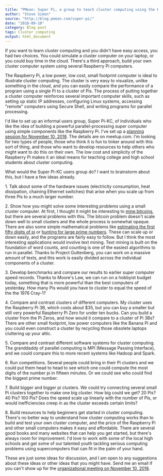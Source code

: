 ```yaml
---
title: "PMean: Super Pi, a group to teach cluster computing using the Raspberry Pi"
author: "Steve Simon"
source: "http://blog.pmean.com/super-pi/"
date: "2018-09-10"
category: Blog post
tags: Cluster computing
output: html_document
---
```


If you want to learn cluster computing and you didn't have easy access,
you had two choices. You could simulate a cluster computer on your
laptop, or you could buy time in the cloud. There's a third approach,
build your own cluster computer system using several Raspberry Pi
computers.

<!---More--->

The Raspberry Pi, a low power, low cost, small footprint computer is
ideal to illustrate cluster computing. The cluster is very easy to
visualize, unlike something in the cloud, and you can easily compare the
performance of a program using a single Pi to a cluster of Pis. The
process of putting together a cluster computer reinforces several
important computer skills, such as setting up static IP addresses,
configuring Linux systems, accessing "remote" computers using Secure
Shell, and writing programs for parallel processing.

I'd like to set up an informal users group, Super Pi-KC, of individuals
who like the idea of building a powerful parallel-processing super
computer using simple components like the Raspberry Pi. I've set up a
[planning session for November 10,
2018](https://www.meetup.com/Kansas-City-R-Users-Group/events/254571498/).
The details are on meetup.com. I'm looking for two types of people,
those who think it is fun to tinker around with this sort of thing, and
those who want to develop resources to help others who might want to do
this on their own. The low cost and simplicity of the Raspberry Pi makes
it an ideal means for teaching college and high school students about
cluster computing.

What would the Super Pi-KC users group do? I want to brainstorm about
this, but I have a few ideas already.

1\. Talk about some of the hardware issues (electricity consumption, heat
dissipation, chaining Ethernet switches) that arise when you scale up
from three Pis to a much larger number.

2\. Show how you might solve some interesting problems using a small
cluster computer. At first, I thought it might be interesting to [mine
bitcoins](https://www.digitaltrends.com/computing/how-to-mine-bitcoin/),
but there are several problems with this. The bitcoin problem doesn't
scale down well to small clusters and the whole process is somewhat
opaque. There are also some simple mathematical problems like
[estimating the first fifty digits of
pi](https://en.wikipedia.org/wiki/Approximations_of_p) or [hunting for
large prime numbers](https://arxiv.org/abs/1709.09963). These can scale
up or down easily, and the programs are fairly easy to follow. But I
think the most interesting applications would involve text mining. Text
mining is built on the foundation of word counts, and counting is one of
the easiest algorithms to run in parallel. Thanks to Project Guttenberg,
you can work on a massive amount of texts, and this work is easily
divided across the individual components of a cluster.

3\. Develop benchmarks and compare our results to earlier super computer
speed records. Thanks to Moore's Law, we can run on a hobbyist budget
today, something that is more powerful than the best computers of
yesterday. How many Pis would you have to cluster to equal the speed of
the the 1976 Cray-1?

4\. Compare and contrast clusters of different computers. My cluster uses
the Raspberry Pi 3B, which costs about \$35, but you can buy a smaller
but still very powerful Raspberry Pi Zero for under ten bucks. Can you
build a cluster from the Pi Zeros, and how would it compare to a cluster
of Pi 3Bs? There are other small footprint, low power computers like the
Banana Pi and you could even construct a cluster by recycling those
obsolete laptops cluttering up your attic.

5\. Compare and contrast different software systems for cluster
computing. The granddaddy of parallel computing is MPI (Message Passing
Interface), and we could compare this to more recent systems like Hadoop
and Spark.

6\. Run competitions. Several people could bring in their Pi clusters and
we could put them head to head to see which one could compute the most
digits of the number pi in fifteen minutes. Or we could see who could
find the biggest prime number.

7\. Build bigger and bigger pi clusters. We could try connecting several
small Pi clusters together to make one big cluster. How big could we
get? 20 Pis? 40 Pis? 100 Pis? Does the speed scale up linearly with the
number of Pis, or would inefficiencies creep in as the cluster exceeds
certain limits?

8\. Build resources to help beginners get started in cluster computing.
There's no better way to understand how cluster computing works than to
build and test your own cluster computer, and the price of the Raspberry
Pi and other small computers makes it easy and affordable. There are
several good books and many websites that can help you get started, but
there's always room for improvement. I'd love to work with some of the
local high schools and get some of our talented youth tackling serious
computing problems using supercomputers that can fit in the palm of your
hand.

These are just some ideas for discussion, and I am open to any
suggestions about these ideas or other ideas that you might have. Send
me an email if you can't show up for the [organizational meeting on
November 10,
2018](https://www.meetup.com/Kansas-City-R-Users-Group/events/254571498/).


